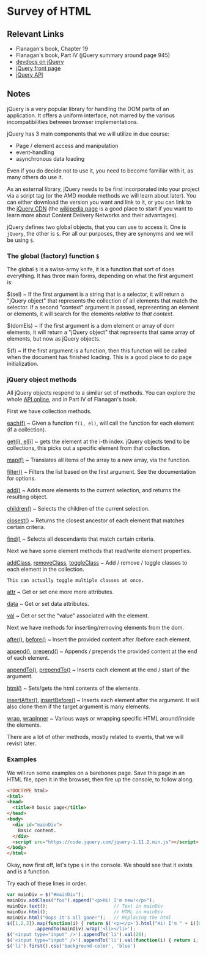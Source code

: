 # Survey of HTML

## Relevant Links

- Flanagan's book, Chapter 19
- Flanagan's book, Part IV (jQuery summary around page 945)
- [devdocs on jQuery](http://devdocs.io/jquery/)
- [jQuery front page](http://jquery.com/)
- [jQuery API](http://api.jquery.com/)

## Notes

jQuery is a very popular library for handling the DOM parts of an application. It offers a uniform interface, not marred by the various incompatibilities between browser implementations.

jQuery has 3 main components that we will utilize in due course:

- Page / element access and manipulation
- event-handling
- asynchronous data loading

Even if you do decide not to use it, you need to become familiar with it, as many others do use it.

As an external library, jQuery needs to be first incorporated into your project via a script tag (or the AMD module methods we will learn about later). You can either download the version you want and link to it, or you can link to the [jQuery CDN](https://code.jquery.com/) (the [wikipedia page](http://en.wikipedia.org/wiki/Content_delivery_network) is a good place to start if you want to learn more about Content Delivery Networks and their advantages).

jQuery defines two global objects, that you can use to access it. One is `jQuery`, the other is `$`. For all our purposes, they are synonyms and we will be using `$`.

### The global (factory) function `$`

The global `$` is a swiss-army knife, it is a function that sort of does everything. It has three main forms, depending on what the first argument is:

$(sel)
  ~ If the first argument is a string that is a selector, it will return a "jQuery object" that represents the collection of all elements that match the selector. If a second "context" argument is passed, representing an element or elements, it will search for the elements *relative to that context*.

$(domEls)
  ~ If the first argument is a dom element or array of dom elements, it will return a "jQuery object" that represents that same array of elements, but now as jQuery objects.

$(f)
  ~ If the first argument is a function, then this function will be called when the document has finished loading. This is a good place to do page initialization.

### jQuery object methods

All jQuery objects respond to a similar set of methods. You can explore the whole [API online](http://api.jquery.com/), and in Part IV of Flanagan's book.

First we have collection methods.

[each(f)](http://api.jquery.com/each/)
  ~ Given a function `f(i, el)`, will call the function for each element (if a collection).

[get(i), el[i]](http://api.jquery.com/get/)
  ~ gets the element at the i-th index. jQuery objects tend to be collections, this picks out a specific element from that collection.

[map(f)](http://api.jquery.com/jQuery.map/)
  ~ Translates all items of the array to a new array, via the function.

[filter()](http://api.jquery.com/filter/)
  ~ Filters the list based on the first argument. See the documentation for options.

[add()](http://api.jquery.com/add/)
  ~ Adds more elements to the current selection, and returns the resulting object.

[children()](http://api.jquery.com/children/)
  ~ Selects the children of the current selection.

[closest()](http://api.jquery.com/closest/)
  ~ Returns the closest ancestor of each element that matches certain criteria.

[find()](http://api.jquery.com/find/)
  ~ Selects all descendants that match certain criteria.

Next we have some element methods that read/write element properties.

[addClass](http://api.jquery.com/addClass/), [removeClass](http://api.jquery.com/removeClass/), [toggleClass](http://api.jquery.com/toggleClass/)
  ~ Add / remove / toggle classes to each element in the collection.

    This can actually toggle multiple classes at once.

[attr](http://api.jquery.com/attr/)
  ~ Get or set one more more attributes.

[data](http://api.jquery.com/data/)
  ~ Get or set data attributes.

[val](http://api.jquery.com/val/)
  ~ Get or set the "value" associated with the element.

Next we have methods for inserting/removing elements from the dom.

[after()](http://api.jquery.com/after/), [before()](http://api.jquery.com/before/)
  ~ Insert the provided content after /before each element.

[append()](http://api.jquery.com/append/), [prepend()](http://api.jquery.com/prepend/)
  ~ Appends / prepends the provided content at the end of each element.

[appendTo()](http://api.jquery.com/appendTo/), [prependTo()](http://api.jquery.com/prependTo/)
  ~ Inserts each element at the end / start of the argument.

[html()](http://api.jquery.com/html/)
  ~ Sets/gets the html contents of the elements.

[insertAfter()](http://api.jquery.com/insertAfter/), [insertBefore()](http://api.jquery.com/insertBefore/)
  ~ Inserts each element after the argument. It will also clone them if the target argument is many elements.

[wrap](http://api.jquery.com/wrap/), [wrapInner](http://api.jquery.com/wrapInner/)
  ~ Various ways or wrapping specific HTML around/inside the elements.

There are a lot of other methods, mostly related to events, that we will revisit later.

### Examples

We will run some examples on a barebones page. Save this page in an HTML file, open it in the browser, then fire up the console, to follow along.

```html
<!DOCTYPE html>
<html>
<head>
  <title>A basic page</title>
</head>
<body>
  <div id="mainDiv">
    Basic content.
  </div>
  <script src="https://code.jquery.com/jquery-1.11.2.min.js"></script>
</body>
</html>
```

Okay, now first off, let's type `$` in the console. We should see that it exists and is a function.

Try each of these lines in order.

```javascript
var mainDiv = $("#mainDiv");
mainDiv.addClass("foo").append("<p>Hi! I'm new!</p>");
mainDiv.text();                        // Text in mainDiv
mainDiv.html();                        // HTML in mainDiv
mainDiv.html("Oops it's all gone!");   // Replacing the html
$([1,2,3]).map(function(i) { return $('<p></p>').html("Hi! I'm " + i)[0]; })
          .appendTo(mainDiv).wrap('<li></li>');
$('<input type="input" />').appendTo('li').val(20);
$('<input type="input" />').appendTo('li').val(function(i) { return i; });
$('li').first().css('background-color', 'blue')
```
